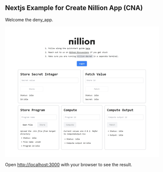 ## Nextjs Example for Create Nillion App (CNA)

Welcome the deny_app.

![Example Demo](https://github.com/Atunde-SS/secrete_addition/blob/main/public/nada_app.jpg)

Open [http://localhost:3000]( http://localhost:3000) with your browser to see the result.

